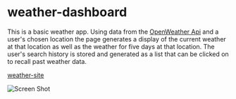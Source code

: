 # weather-dashboard

This is a basic weather app. Using data from the [OpenWeather Api](https://openweathermap.org/api) and a user's chosen location the page generates a display of the current weather at that location as well as the weather for five days at that location. The user's search history is stored and generated as a list that can be clicked on to recall past weather data.


[weather-site](https://boogiematrix.github.io/weather-dashboard/)

![Screen Shot](https://github.com/boogiematrix/calendar-app/blob/main/assets/weather-screenshot.png)